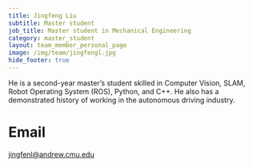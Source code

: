 ```yaml
---
title: Jingfeng Liu
subtitle: Master student
job_title: Master student in Mechanical Engineering
category: master_student
layout: team_member_personal_page
image: /img/team/jingfengl.jpg
hide_footer: true
---
```


He is a second-year master’s student skilled in Computer Vision, SLAM, Robot Operating System (ROS), Python, and C++. He also has a demonstrated history of working in the autonomous driving industry.

# Email #
jingfenl@andrew.cmu.edu
